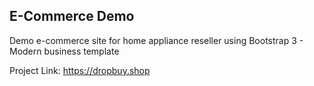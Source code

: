## E-Commerce Demo

Demo e-commerce site for home appliance reseller using Bootstrap 3 - Modern business template
                         
Project Link: https://dropbuy.shop
